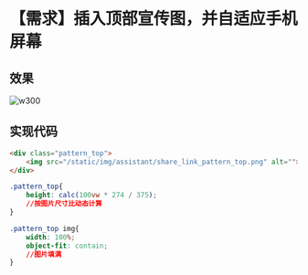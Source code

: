 # 【需求】插入顶部宣传图，并自适应手机屏幕

## 效果

![w300](20221116_140333017.png "20221116_140333017")

## 实现代码
```html
<div class="pattern_top">
    <img src="/static/img/assistant/share_link_pattern_top.png" alt="">
</div>
```
```css
.pattern_top{
    height: calc(100vw * 274 / 375); 
    //按图片尺寸比动态计算
}

.pattern_top img{
    width: 100%;
    object-fit: contain; 
    //图片填满
}
```